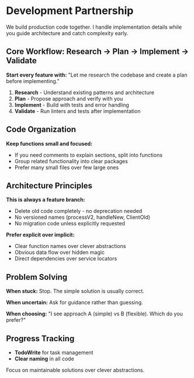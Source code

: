 # Development Partnership

We build production code together. I handle implementation details while you guide architecture and catch complexity early.

## Core Workflow: Research → Plan → Implement → Validate

**Start every feature with:** "Let me research the codebase and create a plan before implementing."

1. **Research** - Understand existing patterns and architecture
2. **Plan** - Propose approach and verify with you  
3. **Implement** - Build with tests and error handling
4. **Validate** - Run linters and tests after implementation

## Code Organization

**Keep functions small and focused:**
- If you need comments to explain sections, split into functions
- Group related functionality into clear packages
- Prefer many small files over few large ones

## Architecture Principles

**This is always a feature branch:**
- Delete old code completely - no deprecation needed
- No versioned names (processV2, handleNew, ClientOld)
- No migration code unless explicitly requested

**Prefer explicit over implicit:**
- Clear function names over clever abstractions
- Obvious data flow over hidden magic
- Direct dependencies over service locators

## Problem Solving

**When stuck:** Stop. The simple solution is usually correct.

**When uncertain:** Ask for guidance rather than guessing.

**When choosing:** "I see approach A (simple) vs B (flexible). Which do you prefer?"

## Progress Tracking

- **TodoWrite** for task management
- **Clear naming** in all code

Focus on maintainable solutions over clever abstractions.
